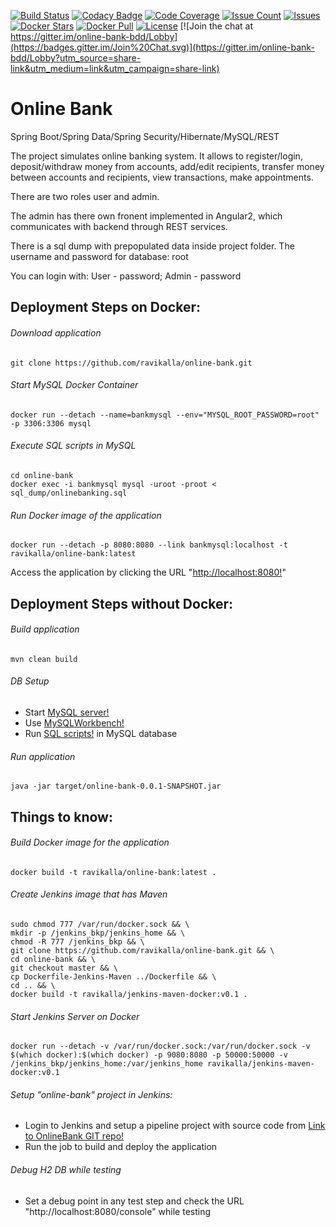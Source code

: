 [![Build Status](https://travis-ci.org/ravikalla/online-bank.svg?branch=master)](https://travis-ci.org/ravikalla/online-bank)
[![Codacy Badge](https://api.codacy.com/project/badge/Grade/0c86bf7890ad417da8f08843204e8597)](https://www.codacy.com/app/ravikalla/online-bank?utm_source=github.com&amp;utm_medium=referral&amp;utm_content=ravikalla/online-bank&amp;utm_campaign=Badge_Grade)
[![Code Coverage](https://codecov.io/github/ravikalla/online-bank/coverage.svg)](https://codecov.io/gh/ravikalla/online-bank)
[![Issue Count](https://codeclimate.com/github/ravikalla/online-bank/badges/issue_count.svg)](https://codeclimate.com/github/ravikalla/online-bank)
[![Issues](https://img.shields.io/github/issues/ravikalla/online-bank.svg?style=flat-square)](https://github.com/ravikalla/online-bank/issues)
[![Docker Stars](https://img.shields.io/docker/stars/ravikalla/online-bank.svg)](https://hub.docker.com/r/ravikalla/online-bank/)
[![Docker Pull](https://img.shields.io/docker/pulls/ravikalla/online-bank.svg)](https://hub.docker.com/r/ravikalla/online-bank/)
[![License](https://img.shields.io/badge/license-Apache%202-blue.svg)](https://www.apache.org/licenses/LICENSE-2.0)
[![Join the chat at https://gitter.im/online-bank-bdd/Lobby](https://badges.gitter.im/Join%20Chat.svg)](https://gitter.im/online-bank-bdd/Lobby?utm_source=share-link&utm_medium=link&utm_campaign=share-link)

# Online Bank
Spring Boot/Spring Data/Spring Security/Hibernate/MySQL/REST

The project simulates online banking system. It allows to register/login, deposit/withdraw money from accounts, add/edit recipients,
transfer money between accounts and recipients, view transactions, make appointments.

There are two roles user and admin. 

The admin has there own fronent implemented in Angular2, which communicates with backend through REST services.

There is a sql dump with prepopulated data inside project folder. 
The username and password for database: root

You can login with:
User - password;
Admin - password

## Deployment Steps on Docker:
###### Download application
```
git clone https://github.com/ravikalla/online-bank.git
```
###### Start MySQL Docker Container
```
docker run --detach --name=bankmysql --env="MYSQL_ROOT_PASSWORD=root" -p 3306:3306 mysql
```
###### Execute SQL scripts in MySQL
```
cd online-bank
docker exec -i bankmysql mysql -uroot -proot < sql_dump/onlinebanking.sql
```
###### Run Docker image of the application
```
docker run --detach -p 8080:8080 --link bankmysql:localhost -t ravikalla/online-bank:latest
```
Access the application by clicking the URL "[http://localhost:8080!](http://localhost:8080)"

## Deployment Steps without Docker:
###### Build application
```
mvn clean build
```
###### DB Setup
 * Start [MySQL server!](https://dev.mysql.com/downloads/mysql/)
 * Use [MySQLWorkbench!](https://www.mysql.com/products/workbench/)
 * Run [SQL scripts!](https://github.com/ravikalla/online-bank/blob/master/sql_dump/onlinebanking.sql) in MySQL database

###### Run application
```
java -jar target/online-bank-0.0.1-SNAPSHOT.jar
```

## Things to know:
###### Build Docker image for the application
```
docker build -t ravikalla/online-bank:latest .
```
###### Create Jenkins image that has Maven
```
sudo chmod 777 /var/run/docker.sock && \
mkdir -p /jenkins_bkp/jenkins_home && \
chmod -R 777 /jenkins_bkp && \
git clone https://github.com/ravikalla/online-bank.git && \
cd online-bank && \
git checkout master && \
cp Dockerfile-Jenkins-Maven ../Dockerfile && \
cd .. && \
docker build -t ravikalla/jenkins-maven-docker:v0.1 .
```
###### Start Jenkins Server on Docker
```
docker run --detach -v /var/run/docker.sock:/var/run/docker.sock -v $(which docker):$(which docker) -p 9080:8080 -p 50000:50000 -v /jenkins_bkp/jenkins_home:/var/jenkins_home ravikalla/jenkins-maven-docker:v0.1
```
###### Setup "online-bank" project in Jenkins:
 * Login to Jenkins and setup a pipeline project with source code from [Link to OnlineBank GIT repo!](https://github.com/ravikalla/online-bank.git)
 * Run the job to build and deploy the application

###### Debug H2 DB while testing
 * Set a debug point in any test step and check the URL "http://localhost:8080/console" while testing
